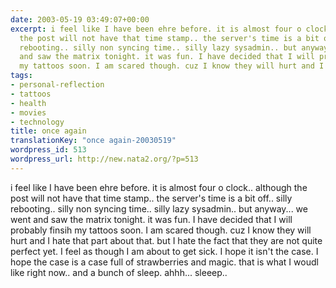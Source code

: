 ```yaml
---
date: 2003-05-19 03:49:07+00:00
excerpt: i feel like I have been ehre before. it is almost four o clock.. although
  the post will not have that time stamp.. the server's time is a bit off.. silly
  rebooting.. silly non syncing time.. silly lazy sysadmin.. but anyway... we went
  and saw the matrix tonight. it was fun. I have decided that I will probably finsih
  my tattoos soon. I am scared though. cuz I know they will hurt and I hate that p...
tags:
- personal-reflection
- tattoos
- health
- movies
- technology
title: once again
translationKey: "once again-20030519"
wordpress_id: 513
wordpress_url: http://new.nata2.org/?p=513
---
```


i feel like I have been ehre before. it is almost four o clock.. although the post will not have that time stamp.. the server's time is a bit off.. silly rebooting.. silly non syncing time.. silly lazy sysadmin.. but anyway... we went and saw the matrix tonight. it was fun. I have decided that I will probably finsih my tattoos soon. I am scared though. cuz I know they will hurt and I hate that part about that. but I hate the fact that they are not quite perfect yet. I feel as though I am about to get sick. I hope it isn't the case. I hope the case is a case full of strawberries and magic. that is what I woudl like right now.. and a bunch of sleep. ahhh... sleeep..